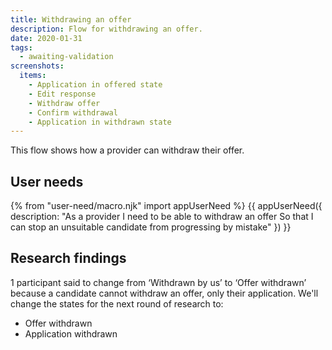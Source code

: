 ```yaml
---
title: Withdrawing an offer
description: Flow for withdrawing an offer.
date: 2020-01-31
tags:
  - awaiting-validation
screenshots:
  items:
    - Application in offered state
    - Edit response
    - Withdraw offer
    - Confirm withdrawal
    - Application in withdrawn state
---
```


This flow shows how a provider can withdraw their offer.

## User needs

{% from "user-need/macro.njk" import appUserNeed %}
{{ appUserNeed({
  description: "As a provider
I need to be able to withdraw an offer
So that I can stop an unsuitable candidate from progressing by mistake"
}) }}

## Research findings

1 participant said to change from ‘Withdrawn by us’ to ‘Offer withdrawn’ because a candidate cannot withdraw an offer, only their application. We'll change the states for the next round of research to:

- Offer withdrawn
- Application withdrawn
